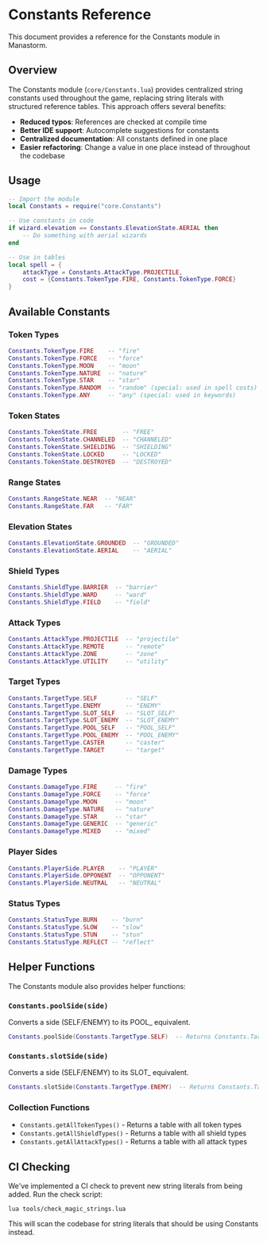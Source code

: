 # Constants Reference

This document provides a reference for the Constants module in Manastorm.

## Overview

The Constants module (`core/Constants.lua`) provides centralized string constants used throughout the game, replacing string literals with structured reference tables. This approach offers several benefits:

- **Reduced typos**: References are checked at compile time
- **Better IDE support**: Autocomplete suggestions for constants
- **Centralized documentation**: All constants defined in one place
- **Easier refactoring**: Change a value in one place instead of throughout the codebase

## Usage

```lua
-- Import the module
local Constants = require("core.Constants")

-- Use constants in code
if wizard.elevation == Constants.ElevationState.AERIAL then
    -- Do something with aerial wizards
end

-- Use in tables
local spell = {
    attackType = Constants.AttackType.PROJECTILE,
    cost = {Constants.TokenType.FIRE, Constants.TokenType.FORCE}
}
```

## Available Constants

### Token Types

```lua
Constants.TokenType.FIRE    -- "fire"
Constants.TokenType.FORCE   -- "force"
Constants.TokenType.MOON    -- "moon"
Constants.TokenType.NATURE  -- "nature"
Constants.TokenType.STAR    -- "star"
Constants.TokenType.RANDOM  -- "random" (special: used in spell costs)
Constants.TokenType.ANY     -- "any" (special: used in keywords)
```

### Token States

```lua
Constants.TokenState.FREE       -- "FREE"
Constants.TokenState.CHANNELED  -- "CHANNELED"
Constants.TokenState.SHIELDING  -- "SHIELDING"
Constants.TokenState.LOCKED     -- "LOCKED"
Constants.TokenState.DESTROYED  -- "DESTROYED"
```

### Range States

```lua
Constants.RangeState.NEAR  -- "NEAR"
Constants.RangeState.FAR   -- "FAR"
```

### Elevation States

```lua
Constants.ElevationState.GROUNDED  -- "GROUNDED"
Constants.ElevationState.AERIAL    -- "AERIAL"
```

### Shield Types

```lua
Constants.ShieldType.BARRIER  -- "barrier"
Constants.ShieldType.WARD     -- "ward"
Constants.ShieldType.FIELD    -- "field"
```

### Attack Types

```lua
Constants.AttackType.PROJECTILE  -- "projectile"
Constants.AttackType.REMOTE      -- "remote"
Constants.AttackType.ZONE        -- "zone"
Constants.AttackType.UTILITY     -- "utility"
```

### Target Types

```lua
Constants.TargetType.SELF        -- "SELF"
Constants.TargetType.ENEMY       -- "ENEMY"
Constants.TargetType.SLOT_SELF   -- "SLOT_SELF"
Constants.TargetType.SLOT_ENEMY  -- "SLOT_ENEMY"
Constants.TargetType.POOL_SELF   -- "POOL_SELF"
Constants.TargetType.POOL_ENEMY  -- "POOL_ENEMY"
Constants.TargetType.CASTER      -- "caster"
Constants.TargetType.TARGET      -- "target"
```

### Damage Types

```lua
Constants.DamageType.FIRE     -- "fire"
Constants.DamageType.FORCE    -- "force"
Constants.DamageType.MOON     -- "moon"
Constants.DamageType.NATURE   -- "nature"
Constants.DamageType.STAR     -- "star"
Constants.DamageType.GENERIC  -- "generic"
Constants.DamageType.MIXED    -- "mixed"
```

### Player Sides

```lua
Constants.PlayerSide.PLAYER    -- "PLAYER"
Constants.PlayerSide.OPPONENT  -- "OPPONENT"
Constants.PlayerSide.NEUTRAL   -- "NEUTRAL"
```

### Status Types

```lua
Constants.StatusType.BURN    -- "burn"
Constants.StatusType.SLOW    -- "slow"
Constants.StatusType.STUN    -- "stun"
Constants.StatusType.REFLECT -- "reflect"
```

## Helper Functions

The Constants module also provides helper functions:

### `Constants.poolSide(side)`

Converts a side (SELF/ENEMY) to its POOL_ equivalent.

```lua
Constants.poolSide(Constants.TargetType.SELF)  -- Returns Constants.TargetType.POOL_SELF
```

### `Constants.slotSide(side)`

Converts a side (SELF/ENEMY) to its SLOT_ equivalent.

```lua
Constants.slotSide(Constants.TargetType.ENEMY)  -- Returns Constants.TargetType.SLOT_ENEMY
```

### Collection Functions

- `Constants.getAllTokenTypes()` - Returns a table with all token types
- `Constants.getAllShieldTypes()` - Returns a table with all shield types
- `Constants.getAllAttackTypes()` - Returns a table with all attack types

## CI Checking

We've implemented a CI check to prevent new string literals from being added. Run the check script:

```
lua tools/check_magic_strings.lua
```

This will scan the codebase for string literals that should be using Constants instead.
